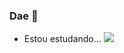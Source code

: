 ### Dae 🤙

- Estou estudando...
![](https://tenor.com/pt-BR/view/realistic-cat-smurf-meme-funny-gif-5895795080802392404)
